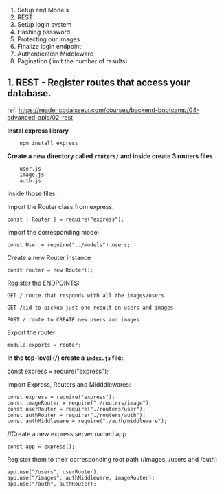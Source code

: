 1. Setup and Models
2. REST
3. Setup login system
4. Hashing password
5. Protecting our images
6. Finalize login endpoint
7. Authentication Middleware
8. Pagination (limit the number of results)

## 1. REST - Register routes that access your database.

ref:
https://reader.codaisseur.com/courses/backend-bootcamp/04-advanced-apis/02-rest

**Instal express library**

        npm install express

**Create a new directory called `routers/` and inside create 3 routers files**

        user.js
        image.js
        auth.js

Inside those files:

Import the Router class from express.

    const { Router } = require("express");

Import the corresponding model

    const User = require("../models").users;

Create a new Router instance

    const router = new Router();

Register the ENDPOINTS:

    GET / route that responds with all the images/users

    GET /:id to pickup just one result on users and images

    POST / route to CREATE new users and images

Export the router

    module.exports = router;

**In the top-level (/) create a `index.js` file:**

const express = require("express");

Import Express, Routers and Midddlewares:

    const express = require("express");
    const imageRouter = require("./routers/image");
    const userRouter = require("./routers/user");
    const authRouter = require("./routers/auth");
    const authMiddleware = require("./auth/middleware");

//Create a new express server named app

    const app = express();

Register them to their corresponding root path (/images, /users and /auth)

    app.use("/users", userRouter);
    app.use("/images", authMiddleware, imageRouter);
    app.use("/auth", authRouter);
